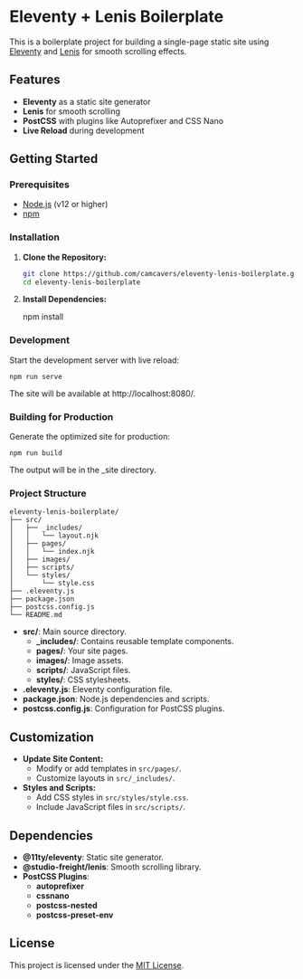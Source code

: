 # Eleventy + Lenis Boilerplate

This is a boilerplate project for building a single-page static site using [Eleventy](https://www.11ty.dev/) and [Lenis](https://github.com/studio-freight/lenis) for smooth scrolling effects.

## Features

- **Eleventy** as a static site generator
- **Lenis** for smooth scrolling
- **PostCSS** with plugins like Autoprefixer and CSS Nano
- **Live Reload** during development

## Getting Started

### Prerequisites

- [Node.js](https://nodejs.org/) (v12 or higher)
- [npm](https://www.npmjs.com/)

### Installation

1. **Clone the Repository:**

   ```bash
   git clone https://github.com/camcavers/eleventy-lenis-boilerplate.git
   cd eleventy-lenis-boilerplate

2. **Install Dependencies:**

    npm install

### Development
Start the development server with live reload:

    npm run serve

The site will be available at http://localhost:8080/.

### Building for Production
Generate the optimized site for production:

    npm run build

The output will be in the _site directory.

### Project Structure

    eleventy-lenis-boilerplate/
    ├── src/
    │   ├── _includes/
    │   │   └── layout.njk
    │   ├── pages/
    │   │   └── index.njk
    │   ├── images/
    │   ├── scripts/
    │   └── styles/
    │       └── style.css
    ├── .eleventy.js
    ├── package.json
    ├── postcss.config.js
    └── README.md

- **src/**: Main source directory.
  - **_includes/**: Contains reusable template components.
  - **pages/**: Your site pages.
  - **images/**: Image assets.
  - **scripts/**: JavaScript files.
  - **styles/**: CSS stylesheets.
- **.eleventy.js**: Eleventy configuration file.
- **package.json**: Node.js dependencies and scripts.
- **postcss.config.js**: Configuration for PostCSS plugins.

## Customization

- **Update Site Content:**
  - Modify or add templates in `src/pages/`.
  - Customize layouts in `src/_includes/`.
- **Styles and Scripts:**
  - Add CSS styles in `src/styles/style.css`.
  - Include JavaScript files in `src/scripts/`.

## Dependencies

- **@11ty/eleventy**: Static site generator.
- **@studio-freight/lenis**: Smooth scrolling library.
- **PostCSS Plugins**:
  - **autoprefixer**
  - **cssnano**
  - **postcss-nested**
  - **postcss-preset-env**

## License

This project is licensed under the [MIT License](LICENSE).
